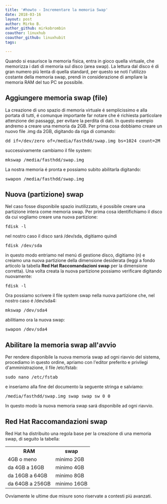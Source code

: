 ```yaml
---
title: '#howto - Incrementare la memoria Swap'
date: 2018-03-16
layout: post
author: Mirko B.
author_github: mirkobrombin
coauthor: linuxhub
coauthor_github: linuxhubit
tags:

---
```

<p>Quando si esaurisce la memoria fisica, entra in gioco quella virtuale, che memorizza i dati di memoria sul disco (area swap). La lettura dal disco é di gran numero più lenta di quella standard, per questo se noti l'utilizzo costante della memoria swap,&nbsp;prendi in considerazione di ampliare la memoria RAM del tuo PC se possibile.</p><h2>Aggiungere memoria swap (file)</h2><p>La creazione di uno spazio di memoria virtuale é semplicissimo e alla portata di tutti, é comunque importante far notare che é richiesta particolare attenzione dei passaggi, per evitare la perdita di dati. In questo esempio andremo a creare una memoria da 2GB. Per prima cosa dobbiamo creare un nuovo file .img da 2GB, digitando da riga di comando:</p><pre>dd if=/dev/zero of=/media/fasthdd/swap.img bs=1024 count=2M</pre><p>successivamente cambiamo il file system:</p><pre>mkswap /media/fasthdd/swap.img</pre><p>La nostra memoria é pronta e possiamo subito abilitarla digitando:</p><pre>swapon /media/fasthdd/swap.img</pre><h2>Nuova (partizione) swap</h2><p>Nel caso fosse disponibile spazio inutilizzato, é possibile creare una partizione intera come memoria swap. Per prima cosa identifichiamo il disco da cui vogliamo creare una nuova partizione:</p><pre>fdisk -l</pre><p>nel nostro caso il disco sará /dev/sda, digitiamo quindi</p><pre>fdisk /dev/sda</pre><p>in questo modo entriamo nel menú di gestione disco, digitiamo (n) e creiamo una nuova partizione della dimensione desiderata (leggi a fondo articolo la tabella <strong>Red Hat Raccomandazioni swap</strong> per la dimensione corretta). Una volta creata la nuova partizione possiamo verificare digitando nuovamente:</p><pre>fdisk -l</pre><p>Ora possiamo scrivere il file system swap nella nuova partizione che, nel nostro caso é /dev/sda4:</p><pre>mkswap /dev/sda4</pre><p>abilitiamo ora la nuova swap:</p><pre>swapon /dev/sda4</pre><h2>Abilitare la memoria swap all'avvio</h2><p>Per rendere disponibile la nuova memoria swap ad ogni riavvio del sistema, procediamo in questo ordine, apriamo con l'editor preferito e privilegi d'amministrazione, il file /etc/fstab:</p><pre>sudo nano /etc/fstab</pre><p>e inseriamo alla fine del documento la seguente stringa e salviamo:</p><pre>/media/fasthdd/swap.img swap swap sw 0 0</pre><p>In questo modo la nuova memoria swap sará disponibile ad ogni riavvio.</p><h2>Red Hat Raccomandazioni swap</h2><p>Red Hat ha distribuito una regola base per la creazione di una memoria swap, di seguito la tabella:</p><table>	<tbody>		<tr>			<th>RAM</th>			<th>swap</th>		</tr>		<tr>			<td>4GB o meno</td>			<td>minimo 2GB</td>		</tr>		<tr>			<td>da 4GB a 16GB</td>			<td>minimo 4GB</td>		</tr>		<tr>			<td>da 16GB a 64GB</td>			<td>minimo 8GB</td>		</tr>		<tr>			<td>da 64GB a 256GB</td>			<td>minimo 16GB</td>		</tr>	</tbody></table><p>Ovviamente le ultime due misure sono riservate a contesti piú avanzati.</p>